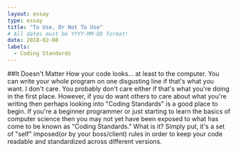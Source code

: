 ```yaml
---
layout: essay
type: essay
title: "To Use, Or Not To Use"
# All dates must be YYYY-MM-DD format!
date: 2018-02-08
labels:
  - Coding Standards
---
```


##It Doesn't Matter
How your code looks... at least to the computer. You can write your whole program on one disgusting line if that's what you want. I don't care. You probably don't care either if that's what you're doing in the first place. However, if you do want others to care about what you're writing then perhaps looking into "Coding Standards" is a good place to begin. If you're a beginner programmer or just starting to learn the basics of computer science then you may not yet have been exposed to what has come to be known as "Coding Standards." What is it? Simply put, it's a set of "self" imposed(or by your boss/client) rules in order to keep your code readable and standardized across different versions. 

##
